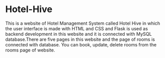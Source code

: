 # Hotel-Hive
This is a website of Hotel Management System called Hotel Hive in which the user interface is made with HTML and CSS and Flask is used as backend development 
in this website and it is connected with MySQL database.There are five pages in this website and the page of rooms is connected with database. You can book, 
update, delete rooms from the rooms page of website.
